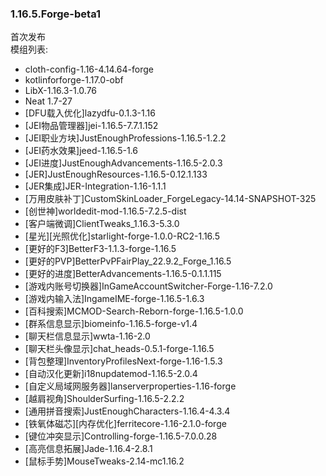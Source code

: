 ### 1.16.5.Forge-beta1  
首次发布  
模组列表:
- cloth-config-1.16-4.14.64-forge
- kotlinforforge-1.17.0-obf
- LibX-1.16.3-1.0.76
- Neat 1.7-27
- [DFU载入优化]lazydfu-0.1.3-1.16
- [JEI物品管理器]jei-1.16.5-7.7.1.152
- [JEI职业方块]JustEnoughProfessions-1.16.5-1.2.2
- [JEI药水效果]jeed-1.16.5-1.6
- [JEI进度]JustEnoughAdvancements-1.16.5-2.0.3
- [JER]JustEnoughResources-1.16.5-0.12.1.133
- [JER集成]JER-Integration-1.16-1.1.1
- [万用皮肤补丁]CustomSkinLoader_ForgeLegacy-14.14-SNAPSHOT-325
- [创世神]worldedit-mod-1.16.5-7.2.5-dist
- [客户端微调]ClientTweaks_1.16.3-5.3.0
- [星光][光照优化]starlight-forge-1.0.0-RC2-1.16.5
- [更好的F3]BetterF3-1.1.3-forge-1.16.5
- [更好的PVP]BetterPvPFairPlay_22.9.2_Forge_1.16.5
- [更好的进度]BetterAdvancements-1.16.5-0.1.1.115
- [游戏内账号切换器]InGameAccountSwitcher-Forge-1.16-7.2.0
- [游戏内输入法]IngameIME-forge-1.16.5-1.6.3
- [百科搜索]MCMOD-Search-Reborn-forge-1.16.5-1.0.0
- [群系信息显示]biomeinfo-1.16.5-forge-v1.4
- [聊天栏信息显示]wwta-1.16-2.0
- [聊天栏头像显示]chat_heads-0.5.1-forge-1.16.5
- [背包整理]InventoryProfilesNext-forge-1.16-1.5.3
- [自动汉化更新]i18nupdatemod-1.16.5-2.0.4
- [自定义局域网服务器]lanserverproperties-1.16-forge
- [越肩视角]ShoulderSurfing-1.16.5-2.2.2
- [通用拼音搜索]JustEnoughCharacters-1.16.4-4.3.4
- [铁氧体磁芯][内存优化]ferritecore-1.16-2.1.0-forge
- [键位冲突显示]Controlling-forge-1.16.5-7.0.0.28
- [高亮信息拓展]Jade-1.16.4-2.8.1
- [鼠标手势]MouseTweaks-2.14-mc1.16.2
